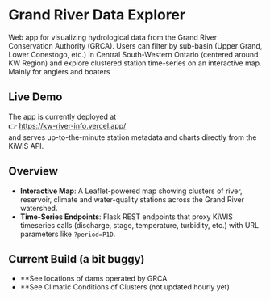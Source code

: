 
# Grand River Data Explorer

Web app for visualizing hydrological data from the Grand River Conservation Authority (GRCA). Users can filter by sub-basin (Upper Grand, Lower Conestogo, etc.) in Central South-Western Ontario (centered around KW Region) and explore clustered station time-series on an interactive map. Mainly for anglers and boaters

## Live Demo

The app is currently deployed at  
👉 https://kw-river-info.vercel.app/  
and serves up-to-the-minute station metadata and charts directly from the KiWIS API.


## Overview

- **Interactive Map**: A Leaflet-powered map showing clusters of river, reservoir, climate and water-quality stations across the Grand River watershed.
- **Time-Series Endpoints**: Flask REST endpoints that proxy KiWIS timeseries calls (discharge, stage, temperature, turbidity, etc.) with URL parameters like `?period=P1D`.

## Current Build (a bit buggy)
- **See locations of dams operated by GRCA
- **See Climatic Conditions of Clusters (not updated hourly yet)




